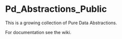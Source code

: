 # Pd_Abstractions_Public

This is a growing collection of Pure Data Abstractions.

For documentation see the wiki.


